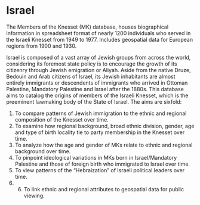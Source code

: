 # Israel
The Members of the Knesset (MK) database, houses biographical information in spreadsheet format of nearly 1200 individuals who served in the Israeli Knesset from 1949 to 1977. Includes geospatial data for European regions from 1900 and 1930.

Israel is composed of a vast array of Jewish groups from across the world, considering its foremost state policy is to encourage the growth of its citizenry through Jewish emigration or Aliyah. Aside from the native Druze, Bedouin and Arab citizens of Israel, its Jewish inhabitants are almost entirely immigrants or descendents of immigrants who arrived in Ottoman Palestine, Mandatory Palestine and Israel after the 1880s. This database aims to catalog the origins of members of the Israeli Knesset, which is the preeminent lawmaking body of the State of Israel. The aims are sixfold:

1) To compare patterns of Jewish immigration to the ethnic and regional composition of the Knesset over time.
2) To examine how regional background, broad ethnic division, gender, age and type of birth locality tie to party membership in the Knesset over time.
3) To analyze how the age and gender of MKs relate to ethnic and regional background over time.
4) To pinpoint ideological variations in MKs born in Israel/Mandatory Palestine and those of foreign birth who immigrated to Israel over time. 
5) To view patterns of the “Hebraization” of Israeli political leaders over time.
6) 6) To link ethnic and regional attributes to geospatial data for public viewing.


